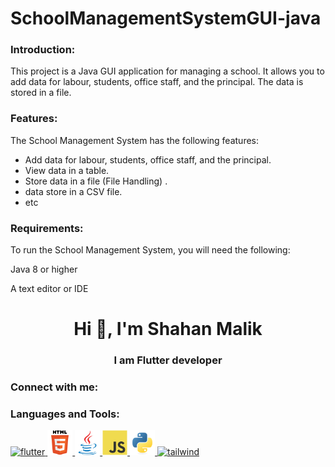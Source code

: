 # SchoolManagementSystemGUI-java


<h3 align="left">Introduction:</h3>
<p>This project is a Java GUI application for managing a school. It allows you to add data for labour, students, office staff, and the principal. The data is stored in a file.</p>

<h3 align="left">Features:</h3>

<p>The School Management System has the following features:</p>
<ul>
  <li>Add data for labour, students, office staff, and the principal.</li>
  <li>View data in a table.</li>
  <li>Store data in a file (File Handling) .</li>
  <li>data store in a CSV file.</li>
  <li>etc</li>
</ul>

<h3 align="left">Requirements:</h3>

<p>To run the School Management System, you will need the following:</p>
<p>Java 8 or higher</p>
<p>A text editor or IDE</p>



<h1 align="center">Hi 👋, I'm Shahan Malik</h1>
<h3 align="center">I am Flutter developer</h3>

<h3 align="left">Connect with me:</h3>
<p align="left">
</p>

<h3 align="left">Languages and Tools:</h3>
<p align="left"> <a href="https://flutter.dev" target="_blank" rel="noreferrer"> <img src="https://www.vectorlogo.zone/logos/flutterio/flutterio-icon.svg" alt="flutter" width="40" height="40"/> </a> <a href="https://www.w3.org/html/" target="_blank" rel="noreferrer"> <img src="https://raw.githubusercontent.com/devicons/devicon/master/icons/html5/html5-original-wordmark.svg" alt="html5" width="40" height="40"/> </a> <a href="https://www.java.com" target="_blank" rel="noreferrer"> <img src="https://raw.githubusercontent.com/devicons/devicon/master/icons/java/java-original.svg" alt="java" width="40" height="40"/> </a> <a href="https://developer.mozilla.org/en-US/docs/Web/JavaScript" target="_blank" rel="noreferrer"> <img src="https://raw.githubusercontent.com/devicons/devicon/master/icons/javascript/javascript-original.svg" alt="javascript" width="40" height="40"/> </a> <a href="https://www.python.org" target="_blank" rel="noreferrer"> <img src="https://raw.githubusercontent.com/devicons/devicon/master/icons/python/python-original.svg" alt="python" width="40" height="40"/> </a> <a href="https://tailwindcss.com/" target="_blank" rel="noreferrer"> <img src="https://www.vectorlogo.zone/logos/tailwindcss/tailwindcss-icon.svg" alt="tailwind" width="40" height="40"/> </a> </p>
